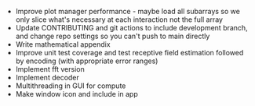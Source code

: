 * Improve plot manager performance - maybe load all subarrays so we only slice what's necessary at each interaction not the full array
* Update CONTRIBUTING and git actions to include development branch, and change repo settings so you can't push to main directly
* Write mathematical appendix
* Improve unit test coverage and test receptive field estimation followed by encoding (with appropriate error ranges)
* Implement fft version
* Implement decoder
* Multithreading in GUI for compute
* Make window icon and include in app
